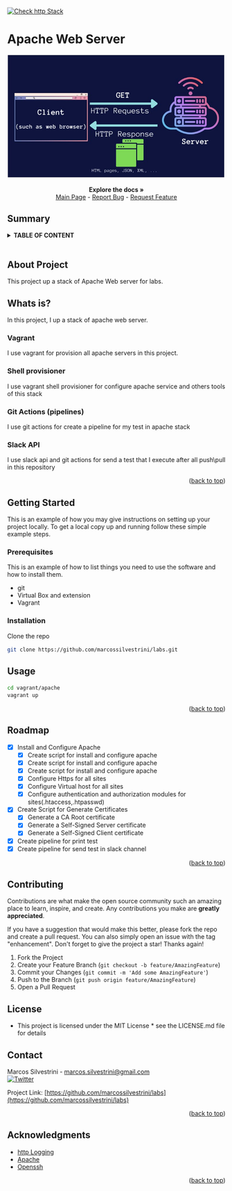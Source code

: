 <h1><a name="readme-top"></a></h1>

[![Check http Stack](https://github.com/marcossilvestrini/labs/actions/workflows/check-apache-stack.yml/badge.svg)](https://github.com/marcossilvestrini/labs/actions/workflows/check-apache-stack.yml)

# Apache Web Server

![Apache Web Server](../../../images/web-servers.jpg)

<p align="center">
<strong>Explore the docs »</strong></a>
    <br />
    <a href="https://github.com/marcossilvestrini/labs">Main Page</a>
    -
    <a href="https://github.com/marcossilvestrini/labs/issues">Report Bug</a>
    -
    <a href="https://github.com/marcossilvestrini/labs/issues">Request Feature</a>
</p>

## Summary

<details>
  <summary><b>TABLE OF CONTENT</b></summary>
  <ol>
    <li>
      <a href="#about-the-project">About The Project</a>
    </li>
    <li>
      <a href="#getting-started">Getting Started</a>
      <ul>
        <li><a href="#prerequisites">Prerequisites</a></li>
        <li><a href="#installation">Installation</a></li>
      </ul>
    </li>
    <li><a href="#usage">Usage</a></li>
    <li><a href="#roadmap">Roadmap</a></li>
    <li><a href="#freedoms">Four Essential Freedoms</a></li>
    <li><a href="#license">License</a></li>
    <li><a href="#contact">Contact</a></li>
    <li><a href="#acknowledgments">Acknowledgments</a></li>
  </ol>
</details><br>

<a name="about-the-project"></a>

## About Project

This project up a stack of Apache Web server for labs.

## Whats is?

In this project, I up a stack of apache web server.

### Vagrant

 I use vagrant for provision all apache servers in this project.

### Shell provisioner

I use vagrant shell provisioner for configure apache service and others tools of this stack

### Git Actions (pipelines)

I use git actions for create a pipeline for my test in apache stack

### Slack API

I use slack api and git actions for send a test that I execute after all
push\pull in this repository

<p align="right">(<a href="#readme-top">back to top</a>)</p>

<a name="getting-started"></a>

## Getting Started

This is an example of how you may give instructions on setting up your project locally.
To get a local copy up and running follow these simple example steps.

<a name="prerequisites"></a>

### Prerequisites

This is an example of how to list things you need to use the software
and how to install them.

* git
* Virtual Box and extension
* Vagrant

<a name="installation"></a>

### Installation

Clone the repo

```sh
git clone https://github.com/marcossilvestrini/labs.git
```

<a name="usage"></a>

## Usage

```sh
cd vagrant/apache
vagrant up
```

<p align="right">(<a href="#readme-top">back to top</a>)</p>

<a name="roadmap"></a>

## Roadmap

* [x] Install and Configure Apache
  * [x] Create script for install and configure apache
  * [x] Create script for install and configure apache
  * [x] Create script for install and configure apache
  * [x] Configure Https for all sites
  * [x] Configure Virtual host for all sites
  * [x] Configure authentication and authorization modules for sites(.htaccess,.htpasswd)
* [x] Create Script for Generate Certificates
  * [x] Generate a CA Root certificate
  * [x] Generate a Self-Signed Server certificate  
  * [x] Generate a Self-Signed Client certificate
* [x] Create pipeline for print test
* [x] Create pipeline for send test in slack channel

<p align="right">(<a href="#readme-top">back to top</a>)</p>

## Contributing

Contributions are what make the open source community such an amazing place to
learn, inspire, and create. Any contributions you make are **greatly appreciated**.

If you have a suggestion that would make this better, please fork the repo and
create a pull request. You can also simply open an issue with the tag "enhancement".
Don't forget to give the project a star! Thanks again!

1. Fork the Project
2. Create your Feature Branch (`git checkout -b feature/AmazingFeature`)
3. Commit your Changes (`git commit -m 'Add some AmazingFeature'`)
4. Push to the Branch (`git push origin feature/AmazingFeature`)
5. Open a Pull Request

## License

* This project is licensed under the MIT License * see the LICENSE.md file for details

## Contact

Marcos Silvestrini - marcos.silvestrini@gmail.com \
[![Twitter](https://img.shields.io/twitter/url/https/twitter.com/mrsilvestrini.svg?style=social&label=Follow%20%40mrsilvestrini)](https://twitter.com/mrsilvestrini)

Project Link: [https://github.com/marcossilvestrini/labs](https://github.com/marcossilvestrini/labs)

<p align="right">(<a href="#readme-top">back to top</a>)</p>

## Acknowledgments

* [http Logging](https://www.zytrax.com/books/dns/ch7/logging.html)
* [Apache](https://www.apache.org/)
* [Openssh](https://www.openssh.com/)

<p align="right">(<a href="#readme-top">back to top</a>)</p>
